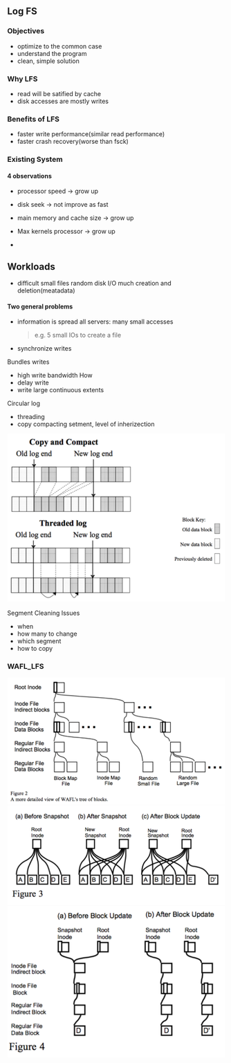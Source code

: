 ## **Log FS**

### Objectives
- optimize to the common case
- understand the program
- clean, simple solution

### Why LFS
- read will be satified by cache
- disk accesses are mostly writes

### Benefits of LFS
- faster write performance(similar read performance)
- faster crash recovery(worse than fsck)

### Existing System
#### 4 observations
- processor speed -> grow up
- disk seek -> not improve as fast
- main memory and cache size -> grow up
- Max kernels processor -> grow up

- 
Workloads
- 
- difficult
small files
random disk I/O
much creation and deletion(meatadata)

#### Two general problems
- information is spread all servers: many small accesses

    > e.g. 5 small IOs to create a file
    
- synchronize writes

Bundles writes
- high write bandwidth
How
- delay write
- write large continuous extents

Circular log
- threading
- copy compacting
setment, level of inherizection

![threading and copy compacting](../assets/568/LFS-1.png)

Segment Cleaning Issues
- when
- how many to change
- which segment
- how to copy

### WAFL_LFS

![WAFL_LFS](../assets/568/LFS-2.png)
![WAFL_LFS](../assets/568/LFS-3.png)
![WAFL_LFS](../assets/568/LFS-4.png)